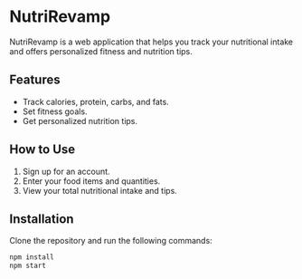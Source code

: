 # NutriRevamp

NutriRevamp is a web application that helps you track your nutritional intake and offers personalized fitness and nutrition tips.

## Features
- Track calories, protein, carbs, and fats.
- Set fitness goals.
- Get personalized nutrition tips.

## How to Use
1. Sign up for an account.
2. Enter your food items and quantities.
3. View your total nutritional intake and tips.

## Installation
Clone the repository and run the following commands:

```bash
npm install
npm start
